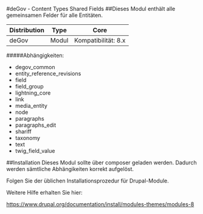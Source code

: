#deGov - Content Types Shared Fields
##Dieses Modul enthält alle gemeinsamen Felder für alle Entitäten.

Distribution | Type | Core
--- | --- | ---
deGov | Modul |  Kompatibilität: 8.x

#####Abhängigkeiten:
  - degov_common
  - entity_reference_revisions
  - field
  - field_group
  - lightning_core
  - link
  - media_entity
  - node
  - paragraphs
  - paragraphs_edit
  - shariff
  - taxonomy
  - text
  - twig_field_value

##Installation
Dieses Modul sollte über composer geladen werden. Dadurch werden sämtliche Abhängikeiten korrekt aufgelöst.

Folgen Sie der üblichen Installationsprozedur für Drupal-Module.

Weitere Hilfe erhalten Sie hier:

https://www.drupal.org/documentation/install/modules-themes/modules-8
